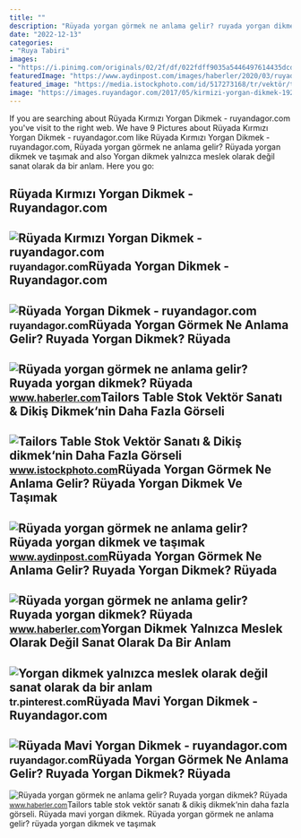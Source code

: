 ```yaml
---
title: ""
description: "Rüyada yorgan görmek ne anlama gelir? ruyada yorgan dikmek? rüyada"
date: "2022-12-13"
categories:
- "Ruya Tabiri"
images:
- "https://i.pinimg.com/originals/02/2f/df/022fdff9035a5446497614435dcdb073.jpg"
featuredImage: "https://www.aydinpost.com/images/haberler/2020/03/ruyada-yorgan-gormek-ne-anlama-gelir-ruyada-yorgan-dikmek-ve-tasimak-anlami_CCHr91qrrx.jpg"
featured_image: "https://media.istockphoto.com/id/517273168/tr/vektör/tailors-table.jpg?s=612x612&amp;w=is&amp;k=20&amp;c=swIqjAdgMLjmcllWYRR5051ldhi7Ogu-aP7sXmCSC2s="
image: "https://images.ruyandagor.com/2017/05/kirmizi-yorgan-dikmek-1927.jpg"
---
```


If you are searching about Rüyada Kırmızı Yorgan Dikmek - ruyandagor.com you've visit to the right web. We have 9 Pictures about Rüyada Kırmızı Yorgan Dikmek - ruyandagor.com like Rüyada Kırmızı Yorgan Dikmek - ruyandagor.com, Rüyada yorgan görmek ne anlama gelir? Rüyada yorgan dikmek ve taşımak and also Yorgan dikmek yalnızca meslek olarak değil sanat olarak da bir anlam. Here you go:

Rüyada Kırmızı Yorgan Dikmek - Ruyandagor.com
---------------------------------------------

 ![Rüyada Kırmızı Yorgan Dikmek - ruyandagor.com](https://images.ruyandagor.com/2017/05/kirmizi-yorgan-dikmek-1927.jpg) <small>ruyandagor.com</small>Rüyada Yorgan Dikmek - Ruyandagor.com
-------------------------------------

 ![Rüyada Yorgan Dikmek - ruyandagor.com](https://images.ruyandagor.com/2017/04/yorgan-dikmek-0001.jpg) <small>ruyandagor.com</small>Rüyada Yorgan Görmek Ne Anlama Gelir? Ruyada Yorgan Dikmek? Rüyada
------------------------------------------------------------------

 ![Rüyada yorgan görmek ne anlama gelir? Ruyada yorgan dikmek? Rüyada](https://i.hbrcdn.com/haber/2020/10/21/ruyada-yorgan-gormek-ne-anlama-gelir-ruyada-13682100_1361_m.jpg) <small>www.haberler.com</small>Tailors Table Stok Vektör Sanatı &amp; Dikiş Dikmek‘nin Daha Fazla Görseli
--------------------------------------------------------------------------

 ![Tailors Table Stok Vektör Sanatı & Dikiş dikmek‘nin Daha Fazla Görseli](https://media.istockphoto.com/id/517273168/tr/vektör/tailors-table.jpg?s=612x612&w=is&k=20&c=swIqjAdgMLjmcllWYRR5051ldhi7Ogu-aP7sXmCSC2s=) <small>www.istockphoto.com</small>Rüyada Yorgan Görmek Ne Anlama Gelir? Rüyada Yorgan Dikmek Ve Taşımak
---------------------------------------------------------------------

 ![Rüyada yorgan görmek ne anlama gelir? Rüyada yorgan dikmek ve taşımak](https://www.aydinpost.com/images/haberler/2020/03/ruyada-yorgan-gormek-ne-anlama-gelir-ruyada-yorgan-dikmek-ve-tasimak-anlami_CCHr91qrrx.jpg) <small>www.aydinpost.com</small>Rüyada Yorgan Görmek Ne Anlama Gelir? Ruyada Yorgan Dikmek? Rüyada
------------------------------------------------------------------

 ![Rüyada yorgan görmek ne anlama gelir? Ruyada yorgan dikmek? Rüyada](https://i.hbrcdn.com/haber/2020/10/21/ruyada-yorgan-gormek-ne-anlama-gelir-ruyada-13682100_5565_amp.jpg) <small>www.haberler.com</small>Yorgan Dikmek Yalnızca Meslek Olarak Değil Sanat Olarak Da Bir Anlam
--------------------------------------------------------------------

 ![Yorgan dikmek yalnızca meslek olarak değil sanat olarak da bir anlam](https://i.pinimg.com/originals/02/2f/df/022fdff9035a5446497614435dcdb073.jpg) <small>tr.pinterest.com</small>Rüyada Mavi Yorgan Dikmek - Ruyandagor.com
------------------------------------------

 ![Rüyada Mavi Yorgan Dikmek - ruyandagor.com](https://images.ruyandagor.com/2017/05/mavi-yorgan-dikmek-2148.jpg) <small>ruyandagor.com</small>Rüyada Yorgan Görmek Ne Anlama Gelir? Ruyada Yorgan Dikmek? Rüyada
------------------------------------------------------------------

 ![Rüyada yorgan görmek ne anlama gelir? Ruyada yorgan dikmek? Rüyada](https://i.hbrcdn.com/haber/2020/10/21/ruyada-yorgan-gormek-ne-anlama-gelir-ruyada-13682100_4035_m.jpg) <small>www.haberler.com</small>Tailors table stok vektör sanatı &amp; dikiş dikmek‘nin daha fazla görseli. Rüyada mavi yorgan dikmek. Rüyada yorgan görmek ne anlama gelir? rüyada yorgan dikmek ve taşımak
